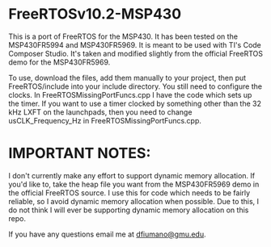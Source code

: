 # FreeRTOSv10.2-MSP430
This is a port of FreeRTOS for the MSP430. It has been tested on the MSP430FR5994 and MSP430FR5969. It is meant to be used with TI's Code Composer Studio. It's taken and modified slightly from the official FreeRTOS demo for the MSP430FR5969.

To use, download the files, add them manually to your project, then put FreeRTOS/include into your include directory.
You still need to configure the clocks. In FreeRTOSMissingPortFuncs.cpp I have the code which sets up the timer. If you want to use a timer clocked by something other than the 32 kHz LXFT on the launchpads, then you need to change usCLK_Frequency_Hz in FreeRTOSMissingPortFuncs.cpp.

# IMPORTANT NOTES:
I don't currently make any effort to support dynamic memory allocation. If you'd like to, take the heap file you want from the MSP430FR5969 demo in the official FreeRTOS source. I use this for code which needs to be fairly reliable, so I avoid dynamic memory allocation when possible. Due to this, I do not think I will ever be supporting dynamic memory allocation on this repo.

If you have any questions email me at dfiumano@gmu.edu.

